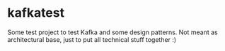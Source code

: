 # kafkatest
Some test project to test Kafka and some design patterns. Not meant as architectural base, just to put all technical stuff together :)
